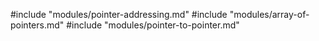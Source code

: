 #include "modules/pointer-addressing.md"
#include "modules/array-of-pointers.md"
#include "modules/pointer-to-pointer.md"
